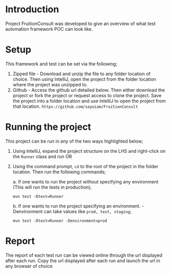 # Introduction

Project FruitionConsult was developed to give an overview of what test automation framework POC can look like.

# Setup
This framework and test can be set via the following;
1. Zipped file - Download and unzip the file to any folder location of choice. Then using IntelliJ, open the project from the folder location where the project was unzipped to.
2. Github - Access the github url detailed below. Then either download the project or fork the project or request access to clone the project. Save the project into a folder location and use IntelliJ to open the project from that location.
    ```https://github.com/sayoiam/FruitionConsult```
   
# Running the project
This project can be run in any of the two ways highlighted below;
1. Using IntelliJ, expand the project structure on the LHS and right-click on the ```Runner``` class and run OR
2. Using the command prompt, ```cd``` to the root of the project in the folder location. Then run the following commands;
   
    a. If one wants to run the project without specifying any environment (This will run the tests in production);
   
   ```mvn test -Dtest=Runner```
   
    b. If one wants to run the project specifying an environment. -Denvironment can take values like ```prod, test, staging```;

   ```mvn test -Dtest=Runner -Denvironment=prod```

# Report

The report of each test run can be viewed online through the url displayed after each run. Copy the url displayed after each run and launch the url in any browser of choice
   
